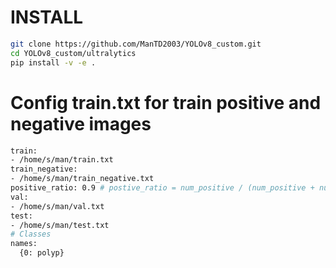 # INSTALL
```bash
git clone https://github.com/ManTD2003/YOLOv8_custom.git
cd YOLOv8_custom/ultralytics
pip install -v -e .
```

# Config train.txt for train positive and negative images
```bash
train: 
- /home/s/man/train.txt
train_negative:
- /home/s/man/train_negative.txt
positive_ratio: 0.9 # postive_ratio = num_positive / (num_positive + num_negative) in one batch
val: 
- /home/s/man/val.txt
test: 
- /home/s/man/test.txt
# Classes
names:
  {0: polyp}
```
